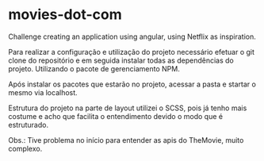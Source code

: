 # movies-dot-com
Challenge creating an application using angular, using Netflix as inspiration.

Para realizar a configuração e utilização do projeto necessário efetuar o git clone do repositório e em seguida instalar todas as dependências do projeto. Utilizando o pacote de gerenciamento NPM.

Após instalar os pacotes que estarão no projeto, acessar a pasta e startar o mesmo via localhost.


Estrutura do projeto na parte de layout utilizei o SCSS, pois já tenho mais costume e acho que facilita o entendimento devido o modo que é estruturado.

Obs.: Tive problema no início para entender as apis do TheMovie, muito complexo. 